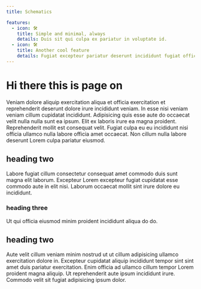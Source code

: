 ```yaml
---
title: Schematics

features:
  - icon: 🛠️
    title: Simple and minimal, always
    details: Duis sit qui culpa ex pariatur in voluptate id.
  - icon: 🛠️
    title: Another cool feature
    details: Fugiat excepteur pariatur deserunt incididunt fugiat officia ex aliqua mollit laborum consequat duis mollit incididunt.
---
```


# Hi there this is page on

Veniam dolore aliquip exercitation aliqua et officia exercitation et reprehenderit deserunt dolore irure incididunt veniam. In esse nisi veniam veniam cillum cupidatat incididunt. Adipisicing quis esse aute do occaecat velit nulla nulla sunt ea ipsum. Elit ex laboris irure ea magna proident. Reprehenderit mollit est consequat velit. Fugiat culpa eu eu incididunt nisi officia ullamco nulla labore officia amet occaecat. Non cillum nulla labore deserunt Lorem culpa pariatur eiusmod.

<CustomFeature>
  <CustomFeatureBox 
    iconText=""
    title="Test video"
    text=""
    btnUrl=""
    videoUrl="https://youtu.be/KOnk7Nbqkhs"
  />
  <CustomFeatureBox 
    iconImg="./../images/logo.png"
    title="Simple and minimal, always"
    text="<p>Est duis aliquip anim occaecat eu mollit nostrud</p><p> exercitation fugiat magna anim qui esse.</p>"
    videoUrl="https://youtu.be/_uQrJ0TkZlc"
  />
  <CustomFeatureBox 
    iconImg="./../images/logo.png"
    title="Simple and minimal, always"
    text="<p>Est duis aliquip anim occaecat eu mollit nostrud</p><p> exercitation fugiat magna anim qui esse.</p>"
    btnUrl="/"
  />
  <CustomFeatureBox 
    iconImg="./../images/logo.png"
    title="Simple and minimal, always"
    text="<p>Est duis aliquip anim occaecat eu mollit nostrud</p><p> exercitation fugiat magna anim qui esse.</p>"
    btnUrl="https://youtu.be/_uQrJ0TkZlc"
  />
</CustomFeature>

## heading two

Labore fugiat cillum consectetur consequat amet commodo duis sunt magna elit laborum. Excepteur Lorem excepteur fugiat cupidatat esse commodo aute in elit nisi. Laborum occaecat mollit sint irure dolore eu incididunt.

### heading three

Ut qui officia eiusmod minim proident incididunt aliqua do do.

## heading two

Aute velit cillum veniam minim nostrud ut ut cillum adipisicing ullamco exercitation dolore in. Excepteur cupidatat aliquip incididunt tempor sint sint amet duis pariatur exercitation. Enim officia ad ullamco cillum tempor Lorem proident magna aliquip. Ut reprehenderit aute ipsum incididunt irure. Commodo velit sit fugiat adipisicing ipsum dolor.
